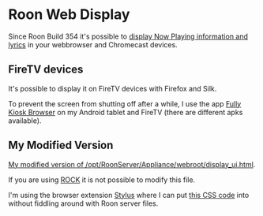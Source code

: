 # Roon Web Display

Since Roon Build 354 it's possible to [display Now Playing information and lyrics](https://help.roonlabs.com/portal/en/kb/articles/displays) in your webbrowser and Chromecast devices.

## FireTV devices

It's possible to display it on FireTV devices with Firefox and Silk.

To prevent the screen from shutting off after a while, I use the app [Fully Kiosk Browser](https://www.fully-kiosk.com/) on my Android tablet and FireTV (there are different apks available).

## My Modified Version

[My modified version of /opt/RoonServer/Appliance/webroot/display_ui.html](https://github.com/florib779/Modified-Roon-Web-Display/blob/main/opt/RoonServer/Appliance/webroot/display_ui.html).

If you are using [ROCK](https://help.roonlabs.com/portal/en/kb/articles/roon-optimized-core-kit) it is not possible to modify this file.

I'm using the browser extension [Stylus](https://github.com/openstyles/stylus/) where I can put [this CSS code](https://github.com/florib779/Modified-Roon-Web-Display/blob/main/Stylus.css) into without fiddling around with Roon server files.
